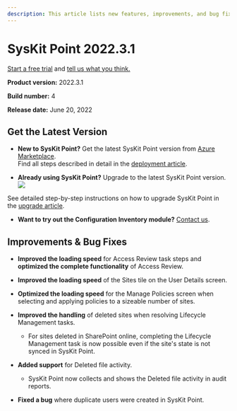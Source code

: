 ```yaml
---
description: This article lists new features, improvements, and bug fixes in SysKit Point version 2022.3.1.
--- 
```


# SysKit Point 2022.3.1

[Start a free trial](https://www.syskit.com/products/point/free-trial/) and [tell us what you think.](https://www.syskit.com/company/contact-us/)

**Product version:** 2022.3.1

**Build number:** 4

**Release date:** June 20, 2022

## Get the Latest Version

* **New to SysKit Point?** Get the latest SysKit Point version from [Azure Marketplace](https://azuremarketplace.microsoft.com/en-us/marketplace/apps/syskitltd.syskit_point).<br/>
   Find all steps described in detail in the [deployment article](../set-up-point-data-center/deployment/deploy-syskit-point.md).
    
* **Already using SysKit Point?** Upgrade to the latest SysKit Point version. <br/>
[![](https://aka.ms/deploytoazurebutton)](https://portal.azure.com/#create/Microsoft.Template/uri/https%3A%2F%2Fsyskitassetsstorage.blob.core.windows.net%2Fpoint%2FARMTemplates%2FPointUpdateDeploy%2FPointUpdateTemplate.json)

See detailed step-by-step instructions on how to upgrade SysKit Point in the [upgrade article](../set-up-point-data-center/deployment/upgrade-syskit-point.md).

* **Want to try out the Configuration Inventory module?** [Contact us](https://www.syskit.com/contact-us/).


## Improvements & Bug Fixes

* **Improved the loading speed** for Access Review task steps and **optimized the complete functionality** of Access Review.

* **Improved the loading speed** of the Sites tile on the User Details screen.

* **Optimized the loading speed** for the Manage Policies screen when selecting and applying policies to a sizeable number of sites.

* **Improved the handling** of deleted sites when resolving Lifecycle Management tasks. 
    * For sites deleted in SharePoint online, completing the Lifecycle Management task is now possible even if the site's state is not synced in SysKit Point.

* **Added support** for Deleted file activity. 
  * SysKit Point now collects and shows the Deleted file activity in audit reports.

* **Fixed a bug** where duplicate users were created in SysKit Point. 